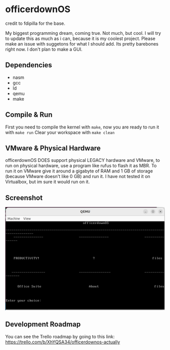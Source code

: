 officerdownOS
==============
credit to fdipilla for the base.


My biggest programming dream, coming true.
Not much, but cool.
I will try to update this as much as i can, because it is my coolest project.
Please make an issue with suggetons for what I should add. Its pretty barebones right now.
I don't plan to make a GUI.

Dependencies
------------

* nasm
* gcc
* ld
* qemu
* make


Compile & Run
-------------

First you need to compile the kernel with `make`, now you are ready to run it with `make run`
Clear your workspace with `make clean`


VMware & Physical Hardware
--------------------------
officerdownOS DOES support physical LEGACY hardware and VMware, 
to run on physical hardware, use a program like rufus to flash 
it as MBR. To run it on VMware give it around a gigabyte of RAM
and 1 GB of storage (because VMware doesn't like 0 GB)
and run it.
I have not tested it on Virtualbox, but im sure it would run 
on it.

Screenshot
----------

![ScreenShot](/screenshot.png)

Development Roadmap
-------------------
You can see the Trello roadmap by going to this link:
https://trello.com/b/XhYQSA34/officerdownos-actually
